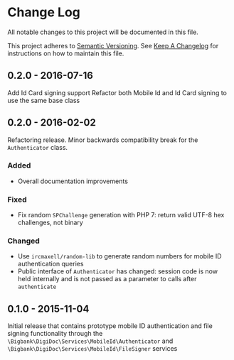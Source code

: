 # Change Log

All notable changes to this project will be documented in this file.

This project adheres to [Semantic Versioning](http://semver.org). See [Keep A Changelog](http://keepachangelog.com) for instructions on how to maintain this file.

## 0.2.0 - 2016-07-16

Add Id Card signing support
Refactor both Mobile Id and Id Card signing to use the same base class

## 0.2.0 - 2016-02-02

Refactoring release. Minor backwards compatibility break for the `Authenticator` class.

### Added
- Overall documentation improvements

### Fixed
- Fix random `SPChallenge` generation with PHP 7: return valid UTF-8 hex challenges, not binary

### Changed
- Use `ircmaxell/random-lib` to generate random numbers for mobile ID authentication queries
- Public interface of `Authenticator` has changed: session code is now held internally and is not passed as a parameter to calls after `authenticate`

## 0.1.0 - 2015-11-04

Initial release that contains prototype mobile ID authentication and file signing functionality through the
`\Bigbank\DigiDoc\Services\MobileId\Authenticator` and `\Bigbank\DigiDoc\Services\MobileId\FileSigner` services
